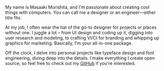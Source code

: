 My name is Masaaki Morishita, and I'm passionate about creating cool things with computers. You can call me a designer or an engineer—either title fits.

At my job, I often wear the hat of the go-to designer for projects or places without one. I juggle a lot – from UI design and coding up it, digging into user research and modeling, to crafting VI/CI for branding and whipping up graphics for marketing. Basically, I'm your all-in-one package.

Off the clock, I delve into personal projects like typeface design and font engineering, diving deep into the details. I make everything I create open source, so feel free to check out my [GitHub](https://github.com/masaakim) if you're interested.